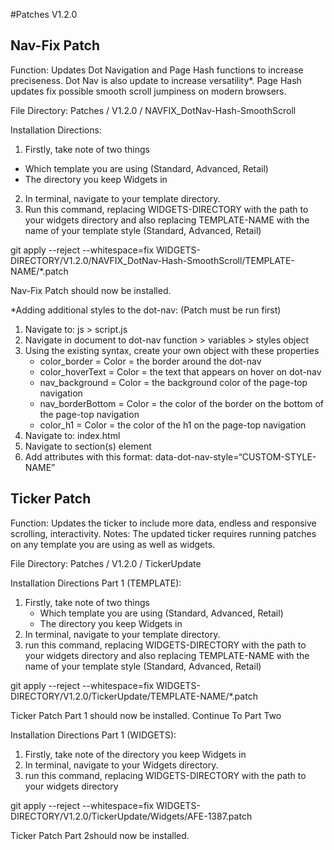 #Patches V1.2.0



## Nav-Fix Patch

Function: Updates Dot Navigation and Page Hash functions to increase preciseness. Dot Nav is also update to increase versatility*. Page Hash updates fix possible smooth scroll jumpiness on modern browsers.

File Directory:
Patches / V1.2.0 / NAVFIX_DotNav-Hash-SmoothScroll

Installation Directions:
1. Firstly, take note of two things
* Which template you are using (Standard, Advanced, Retail)
* The directory you keep Widgets in
2. In terminal, navigate to your template directory.
3. Run this command, replacing WIDGETS-DIRECTORY with the path to your widgets directory and also replacing TEMPLATE-NAME with the name of your template style  (Standard, Advanced, Retail)

git apply --reject --whitespace=fix WIDGETS-DIRECTORY/V1.2.0/NAVFIX_DotNav-Hash-SmoothScroll/TEMPLATE-NAME/*.patch

Nav-Fix Patch should now be installed.

*Adding additional styles to the dot-nav: (Patch must be run first)
1. Navigate to: js > script.js
2. Navigate in document to dot-nav function > variables > styles object
3. Using the existing syntax, create your own object with these properties
    * color_border = Color = the border around the dot-nav
    * color_hoverText = Color = the text that appears on hover on dot-nav
    * nav_background = Color = the background color of the page-top navigation
    * nav_borderBottom = Color = the color of the border on the bottom of the page-top navigation
    * color_h1 = Color = the color of the h1 on the page-top navigation
4. Navigate to: index.html
5. Navigate to section(s) element
6. Add attributes with this format: data-dot-nav-style=“CUSTOM-STYLE-NAME”



## Ticker Patch

Function: Updates the ticker to include more data, endless and responsive scrolling, interactivity.
Notes: The updated ticker requires running patches on any template you are using as well as widgets.

File Directory:
Patches / V1.2.0 / TickerUpdate

Installation Directions Part 1 (TEMPLATE):
1. Firstly, take note of two things
	* Which template you are using (Standard, Advanced, Retail)
    * The directory you keep Widgets in
2. In terminal, navigate to your template directory.
3. run this command, replacing WIDGETS-DIRECTORY with the path to your widgets directory and also replacing TEMPLATE-NAME with the name of your template style  (Standard, Advanced, Retail)

git apply --reject --whitespace=fix WIDGETS-DIRECTORY/V1.2.0/TickerUpdate/TEMPLATE-NAME/*.patch

Ticker Patch Part 1 should now be installed. Continue To Part Two

Installation Directions Part 1 (WIDGETS):
1. Firstly, take note of the directory you keep Widgets in
2. In terminal, navigate to your Widgets directory.
3. run this command, replacing WIDGETS-DIRECTORY with the path to your widgets directory

git apply --reject --whitespace=fix WIDGETS-DIRECTORY/V1.2.0/TickerUpdate/Widgets/AFE-1387.patch

Ticker Patch Part 2should now be installed.
